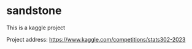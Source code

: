 # sandstone
This is a kaggle project

Project address: https://www.kaggle.com/competitions/stats302-2023
